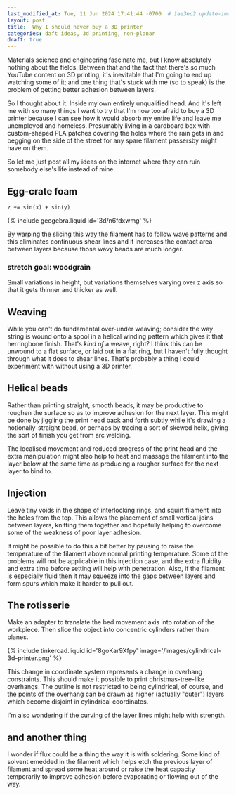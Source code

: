 ```yaml
---
last_modified_at: Tue, 11 Jun 2024 17:41:44 -0700  # 1ae3ec2 update-images
layout: post
title:  Why I should never buy a 3D printer
categories: daft ideas, 3d printing, non-planar
draft: true
---
```

Materials science and engineering fascinate me, but I know absolutely
nothing about the fields.  Between that and the fact that there's so
much YouTube content on 3D printing, it's inevitable that I'm going to
end up watching some of it; and one thing that's stuck with me (so to
speak) is the problem of getting better adhesion between layers.

So I thought about it.  Inside my own entirely unqualified head.  And
it's left me with so many things I want to try that I'm now too afraid
to buy a 3D printer because I can see how it would absorb my entire life
and leave me unemployed and homeless.  Presumably living in a cardboard
box with custom-shaped PLA patches covering the holes where the rain
gets in and begging on the side of the street for any spare filament
passersby might have on them.

So let me just post all my ideas on the internet where they can ruin
somebody else's life instead of mine.

## Egg-crate foam

`z += sin(x) + sin(y)`

{% include geogebra.liquid id='3d/n6fdxwmg' %}

By warping the slicing this way the filament has to follow wave patterns
and this eliminates continuous shear lines and it increases the contact
area between layers because those wavy beads are much longer.

### stretch goal: woodgrain

Small variations in height, but variations themselves varying over z axis so
that it gets thinner and thicker as well.

## Weaving

While you can't do fundamental over-under weaving; consider the way
string is wound onto a spool in a helical winding pattern which gives it
that herringbone finish. That's _kind of_ a weave, right?  I think this
can be unwound to a flat surface, or laid out in a flat ring, but I
haven't fully thought through what it does to shear lines.  That's
probably a thing I could experiment with without using a 3D printer.

## Helical beads

Rather than printing straight, smooth beads, it may be productive to
roughen the surface so as to improve adhesion for the next layer.  This
might be done by jiggling the print head back and forth subtly while
it's drawing a notionally-straight bead, or perhaps by tracing a sort of
skewed helix, giving the sort of finish you get from arc welding.

The localised movement and reduced progress of the print head and the
extra manipulation might also help to heat and massage the filament into
the layer below at the same time as producing a rougher surface for the
next layer to bind to.

## Injection

Leave tiny voids in the shape of interlocking rings, and squirt filament into
the holes from the top.  This allows the placement of small vertical joins
between layers, knitting them together and hopefully helping to overcome some
of the weakness of poor layer adhesion.

It might be possible to do this a bit better by pausing to raise the
temperature of the filament above normal printing temperature.  Some of
the problems will not be applicable in this injection case, and the
extra fluidity and extra time before setting will help with penetration.
Also, if the filament is especially fluid then it may squeeze into the
gaps between layers and form spurs which make it harder to pull out.

## The rotisserie

Make an adapter to translate the bed movement axis into rotation of the
workpiece.  Then slice the object into concentric cylinders rather than planes.

{% include tinkercad.liquid id='8goKar9Xfpy' image='/images/cylindrical-3d-printer.png' %}

This change in coordinate system represents a change in overhang constraints.
This should make it possible to print christmas-tree-like overhangs.  The
outline is not restricted to being cylindrical, of course, and the points of
the overhang can be drawn as higher (actually "outer") layers which become
disjoint in cylindrical coordinates.

I'm also wondering if the curving of the layer lines might help with strength.

[simulator]: <https://marlinfw.org/docs/development/boards.html#marlin-simulator>


## and another thing

I wonder if flux could be a thing the way it is with soldering.  Some
kind of solvent emedded in the filament which helps etch the previous
layer of filament and spread some heat around or raise the heat capacity
temporarily to improve adhesion before evaporating or flowing out of the
way.
